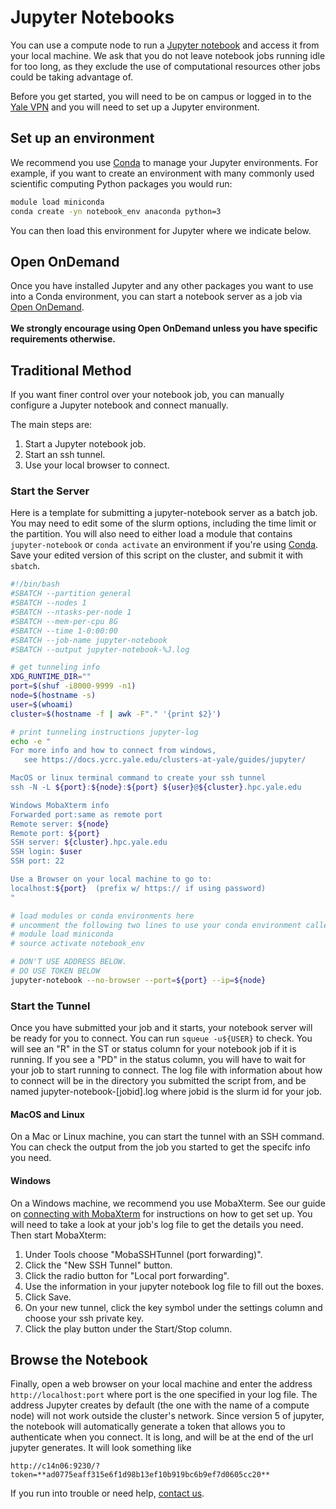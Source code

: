 # Jupyter Notebooks

You can use a compute node to run a [Jupyter notebook](https://jupyter-notebook.readthedocs.io/en/stable/) and access it from your local machine. We ask that you do not leave notebook jobs running idle for too long, as they exclude the use of computational resources other jobs could be taking advantage of.

Before you get started, you will need to be on campus or logged in to the [Yale VPN](/clusters-at-yale/access/vpn) and you will need to set up a Jupyter environment.

## Set up an environment

We recommend you use [Conda](/clusters-at-yale/guides/conda) to manage your Jupyter environments. For example, if you want to create an environment with many commonly used scientific computing Python packages you would run:

``` bash
module load miniconda
conda create -yn notebook_env anaconda python=3
```

You can then load this environment for Jupyter where we indicate below.

## Open OnDemand

Once you have installed Jupyter and any other packages you want to use into a Conda environment, you can start a notebook server as a job via [Open OnDemand](/clusters-at-yale/access/ood/#jupyter-notebooks).<br><br> **We strongly encourage using Open OnDemand unless you have specific requirements otherwise.**

## Traditional Method

If you want finer control over your notebook job, you can manually configure a Jupyter notebook and connect manually.

The main steps are:

1. Start a Jupyter notebook job.
1. Start an ssh tunnel.
1. Use your local browser to connect.

### Start the Server

Here is a template for submitting a jupyter-notebook server as a batch job. You may need to edit some of the slurm options, including the time limit or the partition. You will also need to either load a module that contains `jupyter-notebook` or `conda activate` an environment if you're using [Conda](/clusters-at-yale/guides/conda). Save your edited version of this script on the cluster, and submit it with `sbatch`.

``` bash
#!/bin/bash
#SBATCH --partition general
#SBATCH --nodes 1
#SBATCH --ntasks-per-node 1
#SBATCH --mem-per-cpu 8G
#SBATCH --time 1-0:00:00
#SBATCH --job-name jupyter-notebook
#SBATCH --output jupyter-notebook-%J.log

# get tunneling info
XDG_RUNTIME_DIR=""
port=$(shuf -i8000-9999 -n1)
node=$(hostname -s)
user=$(whoami)
cluster=$(hostname -f | awk -F"." '{print $2}')

# print tunneling instructions jupyter-log
echo -e "
For more info and how to connect from windows,
   see https://docs.ycrc.yale.edu/clusters-at-yale/guides/jupyter/

MacOS or linux terminal command to create your ssh tunnel
ssh -N -L ${port}:${node}:${port} ${user}@${cluster}.hpc.yale.edu

Windows MobaXterm info
Forwarded port:same as remote port
Remote server: ${node}
Remote port: ${port}
SSH server: ${cluster}.hpc.yale.edu
SSH login: $user
SSH port: 22

Use a Browser on your local machine to go to:
localhost:${port}  (prefix w/ https:// if using password)
"

# load modules or conda environments here
# uncomment the following two lines to use your conda environment called notebook_env
# module load miniconda
# source activate notebook_env

# DON'T USE ADDRESS BELOW.
# DO USE TOKEN BELOW
jupyter-notebook --no-browser --port=${port} --ip=${node}

```

### Start the Tunnel

Once you have submitted your job and it starts, your notebook server will be ready for you to connect. You can run `squeue -u${USER}` to check. You will see an "R" in the ST or status column for your notebook job if it is running. If you see a "PD" in the status column, you will have to wait for your job to start running to connect. The log file with information about how to connect will be in the directory you submitted the script from, and be named jupyter-notebook-[jobid].log where jobid is the slurm id for your job.

#### MacOS and Linux

On a Mac or Linux machine, you can start the tunnel with an SSH command. You can check the output from the job you started to get the specifc info you need.

#### Windows

On a Windows machine, we recommend you use MobaXterm. See our guide on [connecting with MobaXterm](/clusters-at-yale/access) for instructions on how to get set up. You will need to take a look at your job's log file to get the details you need. Then start MobaXterm:

1. Under Tools choose "MobaSSHTunnel (port forwarding)".
1. Click the "New SSH Tunnel" button.
1. Click the radio button for "Local port forwarding".
1. Use the information in your jupyter notebook log file to fill out the boxes.
1. Click Save.
1. On your new tunnel, click the key symbol under the settings column and choose your ssh private key.
1. Click the play button under the Start/Stop column.

## Browse the Notebook

Finally, open a web browser on your local machine and enter the address `http://localhost:port` where port is the one specified in your log file. The address Jupyter creates by default (the one with the name of a compute node) will not work outside the cluster's network. Since version 5 of jupyter, the notebook will automatically generate a token that allows you to authenticate when you connect. It is long, and will be at the end of the url jupyter generates. It will look something like

`http://c14n06:9230/?token=**ad0775eaff315e6f1d98b13ef10b919bc6b9ef7d0605cc20**`

If you run into trouble or need help, [contact us](/#get-help).
